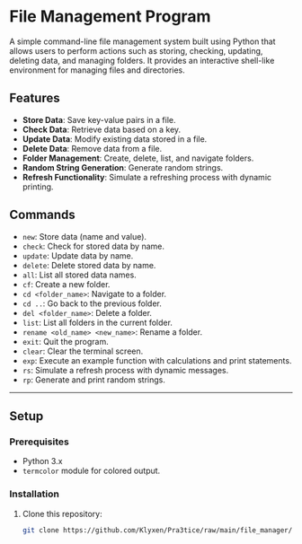 # File Management Program

A simple command-line file management system built using Python that allows users to perform actions such as storing, checking, updating, deleting data, and managing folders. It provides an interactive shell-like environment for managing files and directories.

## Features

- **Store Data**: Save key-value pairs in a file.
- **Check Data**: Retrieve data based on a key.
- **Update Data**: Modify existing data stored in a file.
- **Delete Data**: Remove data from a file.
- **Folder Management**: Create, delete, list, and navigate folders.
- **Random String Generation**: Generate random strings.
- **Refresh Functionality**: Simulate a refreshing process with dynamic printing.

## Commands

- `new`: Store data (name and value).
- `check`: Check for stored data by name.
- `update`: Update data by name.
- `delete`: Delete stored data by name.
- `all`: List all stored data names.
- `cf`: Create a new folder.
- `cd <folder_name>`: Navigate to a folder.
- `cd ..`: Go back to the previous folder.
- `del <folder_name>`: Delete a folder.
- `list`: List all folders in the current folder.
- `rename <old_name> <new_name>`: Rename a folder.
- `exit`: Quit the program.
- `clear`: Clear the terminal screen.
- `exp`: Execute an example function with calculations and print statements.
- `rs`: Simulate a refresh process with dynamic messages.
- `rp`: Generate and print random strings.
___
## Setup

### Prerequisites

- Python 3.x
- `termcolor` module for colored output.

### Installation

1. Clone this repository:
   ```bash
   git clone https://github.com/Klyxen/Pra3tice/raw/main/file_manager/fm.py
   ```
